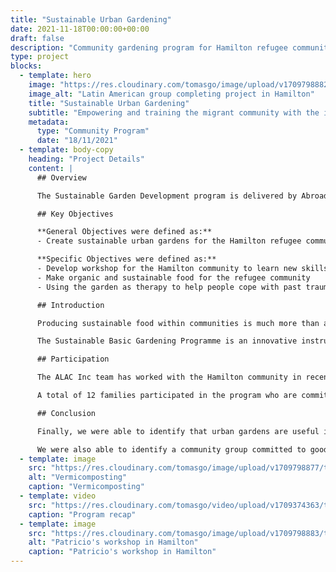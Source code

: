 ```yaml
---
title: "Sustainable Urban Gardening"
date: 2021-11-18T00:00:00+00:00
draft: false
description: "Community gardening program for Hamilton refugee community"
type: project
blocks:
  - template: hero
    image: "https://res.cloudinary.com/tomasgo/image/upload/v1709798882/tomas-master/img/group-sug_dhvobc.jpg"
    image_alt: "Latin American group completing project in Hamilton"
    title: "Sustainable Urban Gardening"
    subtitle: "Empowering and training the migrant community with the intention of creating vocational opportunities, new skills, and financial independence."
    metadata:
      type: "Community Program"
      date: "18/11/2021"
  - template: body-copy
    heading: "Project Details"
    content: |
      ## Overview

      The Sustainable Garden Development program is delivered by Abroad Global Charitable Trust in order to empower and train the migrant with the intention of creating vocational opportunities, new skills, and financial independence.

      ## Key Objectives

      **General Objectives were defined as:**
      - Create sustainable urban gardens for the Hamilton refugee community.

      **Specific Objectives were defined as:**
      - Develop workshop for the Hamilton community to learn new skills related to sustainable gardens
      - Make organic and sustainable food for the refugee community
      - Using the garden as therapy to help people cope with past trauma

      ## Introduction

      Producing sustainable food within communities is much more than accessing healthy food. There are also transformations in the people who cultivate their gardens and in their environments. Large cities worldwide promote and multiply this technology that has been increasing in recent years due to environmental problems.

      The Sustainable Basic Gardening Programme is an innovative instrument of urban sustainability since their benefits are multiple and transversal: they improve landscapes, generate new links between neighbours, strengthen identity and bond with the neighbourhood, strengthen values in horticulturists such as responsibility, solidarity, cooperation, perseverance, commitment and respect.

      ## Participation

      The ALAC Inc team has worked with the Hamilton community in recent years. In a meeting with the community, we surveyed what type of program they would like to develop, and the majority wanted to do workshops related to gardens; this is how we were able to identify leaders to do the Sustainable Basic Gardening program. It helps them with self-empowerment, group identity, effective communication, cooperative agreements, creative strategies and self-expression.

      A total of 12 families participated in the program who are committed and wish to continue developing this project, continue delivering new skills to the community in Hamilton, and continue helping the community eat sustainably and ecologically.

      ## Conclusion

      Finally, we were able to identify that urban gardens are useful instruments in ecological urban rehabilitation since they influence the social and environmental aspects of urban sustainability since they are intercultural and intergenerational.

      We were also able to identify a community group committed to good leaders willing to develop and organise the community to develop and learn new skills related to sustainable gardens. Within our continuous improvement plan with the group, we want to continue providing them with training tools to learn new skills that can serve them in the future.
  - template: image
    src: "https://res.cloudinary.com/tomasgo/image/upload/v1709798877/tomas-master/img/sug_img_1_qpnsyl.webp"
    alt: "Vermicomposting"
    caption: "Vermicomposting"
  - template: video
    src: "https://res.cloudinary.com/tomasgo/video/upload/v1709374363/tomas-master/videos/Sustainable_Urban_Gardening_Program_czwuc0.mp4"
    caption: "Program recap"
  - template: image
    src: "https://res.cloudinary.com/tomasgo/image/upload/v1709798883/tomas-master/img/sug_img_2_punvwf.jpg"
    alt: "Patricio's workshop in Hamilton"
    caption: "Patricio's workshop in Hamilton"
---
```

